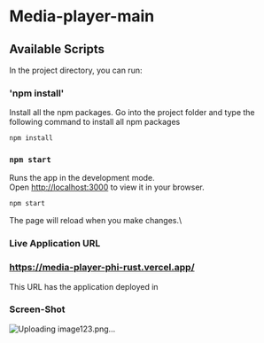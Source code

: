 # Media-player-main

## Available Scripts

In the project directory, you can run:

### 'npm install'

Install all the npm packages. Go into the project folder and type the following command to install all npm packages
```bash
npm install
```


### `npm start`

Runs the app in the development mode.\
Open [http://localhost:3000](http://localhost:3000) to view it in your browser.

```bash
npm start
```
The page will reload when you make changes.\


### Live Application URL

### https://media-player-phi-rust.vercel.app/
This URL has the application deployed in


### Screen-Shot

![Uploading image123.png…]()


